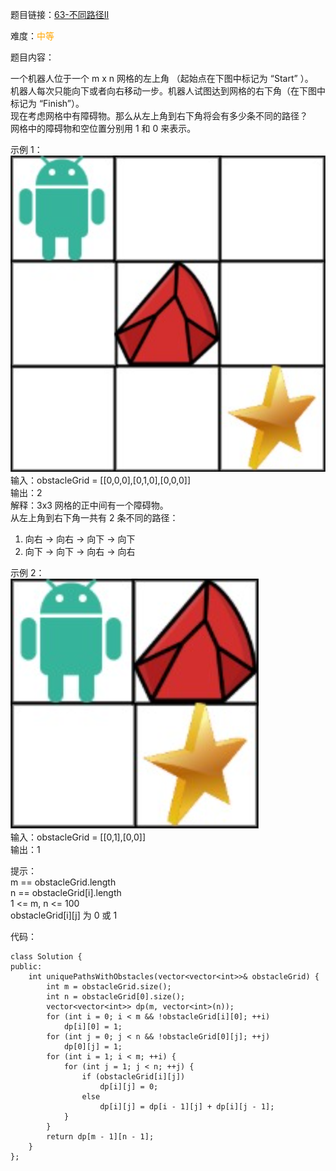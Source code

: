 题目链接：[63-不同路径II](https://leetcode-cn.com/problems/unique-paths-ii/)

难度：<font color="Orange">中等</font>

题目内容：

一个机器人位于一个 m x n 网格的左上角 （起始点在下图中标记为 “Start” ）。<br>
机器人每次只能向下或者向右移动一步。机器人试图达到网格的右下角（在下图中标记为 “Finish”）。<br>
现在考虑网格中有障碍物。那么从左上角到右下角将会有多少条不同的路径？<br>
网格中的障碍物和空位置分别用 1 和 0 来表示。

示例 1：<br>
![示例1](./63-不同路径II-图1.png)<br>
输入：obstacleGrid = \[[0,0,0],[0,1,0],[0,0,0]]<br>
输出：2<br>
解释：3x3 网格的正中间有一个障碍物。<br>
从左上角到右下角一共有 2 条不同的路径：
1. 向右 -> 向右 -> 向下 -> 向下
2. 向下 -> 向下 -> 向右 -> 向右

示例 2：<br>
![示例2](./63-不同路径II-图2.png)<br>
输入：obstacleGrid = \[[0,1],[0,0]]<br>
输出：1

提示：<br>
m == obstacleGrid.length<br>
n == obstacleGrid[i].length<br>
1 <= m, n <= 100<br>
obstacleGrid[i][j] 为 0 或 1


代码：
```
class Solution {
public:
    int uniquePathsWithObstacles(vector<vector<int>>& obstacleGrid) {
        int m = obstacleGrid.size();
        int n = obstacleGrid[0].size();
        vector<vector<int>> dp(m, vector<int>(n));
        for (int i = 0; i < m && !obstacleGrid[i][0]; ++i)
            dp[i][0] = 1;
        for (int j = 0; j < n && !obstacleGrid[0][j]; ++j)
            dp[0][j] = 1;
        for (int i = 1; i < m; ++i) {
            for (int j = 1; j < n; ++j) {
                if (obstacleGrid[i][j])
                    dp[i][j] = 0;
                else
                    dp[i][j] = dp[i - 1][j] + dp[i][j - 1];
            }
        }
        return dp[m - 1][n - 1];
    }
};
```
